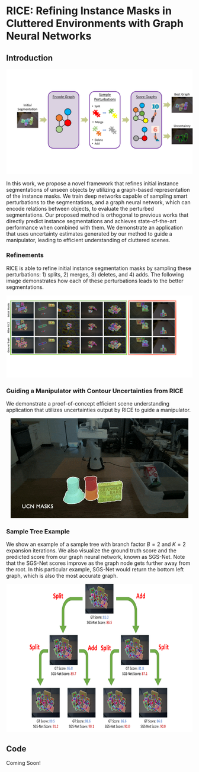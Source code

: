 # RICE: Refining Instance Masks in Cluttered Environments with Graph Neural Networks

## Introduction

<p align="center"><img src="media/system_overview_compressed.pdf" width="600" /></p>

In this work, we propose a novel framework that refines initial instance segmentations of unseen objects by utilizing a graph-based representation of the instance masks. 
We train deep networks capable of sampling smart perturbations to the segmentations, and a graph neural network, which can encode relations between objects, to evaluate the perturbed segmentations. 
Our proposed method is orthogonal to previous works that directly predict instance segmentations and achieves state-of-the-art performance when combined with them. 
We demonstrate an application that uses uncertainty estimates generated by our method to guide a manipulator, leading to efficient understanding of cluttered scenes.

### Refinements

RICE is able to refine initial instance segmentation masks by sampling these perturbations: 1) splits, 2) merges, 3) deletes, and 4) adds. The following image demonstrates how each of these perturbations leads to the better segmentations.

<p align="center"><img src="media/refinement_examples.pdf" width="600" /></p>

### Guiding a Manipulator with Contour Uncertainties from RICE

We demonstrate a proof-of-concept efficient scene understanding application that utilizes uncertainties output by RICE to guide a manipulator.

<p align="center"><img src="media/uncertainty_grasping.gif" width="480" /></p>

### Sample Tree Example

We show an example of a sample tree with branch factor $B=2$ and $K=2$ expansion iterations. We also visualize the ground truth score and the predicted score from our graph neural network, known as SGS-Net. Note that the SGS-Net scores improve as the graph node gets further away from the root. In this particular example, SGS-Net would return the bottom left graph, which is also the most accurate graph.

<p align="center"><img src="media/sample_tree_example.pdf" height="400"></p>

## Code

Coming Soon!
